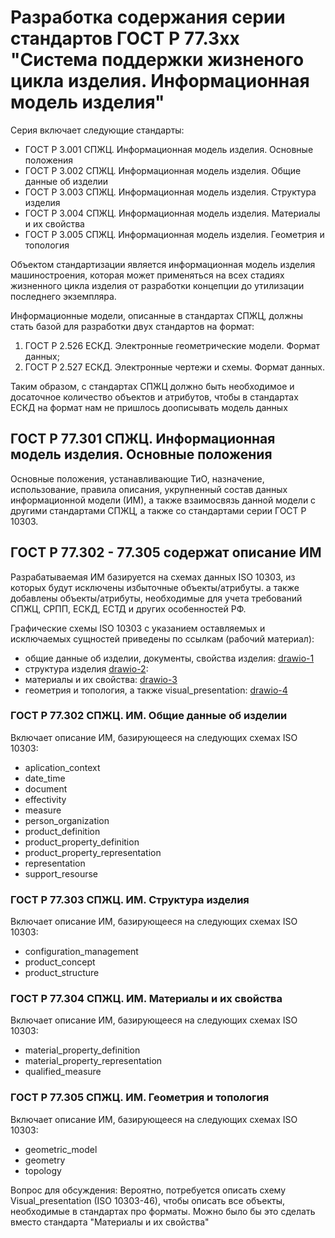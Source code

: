 # Разработка содержания серии стандартов ГОСТ Р 77.3хх "Система поддержки жизненого цикла изделия. Информационная модель изделия"
Серия включает следующие стандарты:
- ГОСТ Р 3.001 СПЖЦ. Информационная модель изделия. Основные положения
- ГОСТ Р 3.002 СПЖЦ. Информационная модель изделия. Общие данные об изделии
- ГОСТ Р 3.003 СПЖЦ. Информационная модель изделия. Структура изделия
- ГОСТ Р 3.004 СПЖЦ. Информационная модель изделия. Материалы и их свойства
- ГОСТ Р 3.005 СПЖЦ. Информационная модель изделия. Геометрия и топология

Объектом стандартизации является информационная модель изделия машиностроения, которая может применяться на всех стадиях жизненного цикла изделия от разработки концепции до утилизации последнего экземпляра. 

Информационные модели, описанные в стандартах СПЖЦ, должны стать базой для разработки двух стандартов на формат:
1) ГОСТ Р 2.526 ЕСКД. Электронные геометрические модели. Формат данных;
2) ГОСТ Р 2.527 ЕСКД. Электронные чертежи и схемы. Формат данных.

Таким образом, с стандартах СПЖЦ должно быть необходимое и досаточное количество объектов и атрибутов, чтобы в стандартах ЕСКД на формат нам не пришлось доописывать модель данных

## ГОСТ Р 77.301 СПЖЦ. Информационная модель изделия. Основные положения
Основные положения, устанавливающие ТиО, назначение, использование, правила описания, укрупненный состав данных информационной модели (ИМ), а также взаимосвязь данной модели с другими стандартами СПЖЦ, а также со стандартами серии ГОСТ Р 10303.

## ГОСТ Р 77.302 - 77.305 содержат описание ИМ
Разрабатываемая ИМ базируется на схемах данных ISO 10303, из которых будут исключены избыточные объекты/атрибуты. а также добавлены объекты/атрибуты, необходимые для учета требований СПЖЦ, СРПП, ЕСКД, ЕСТД и других особенностей РФ.

Графические схемы ISO 10303 с указанием оставляемых и исключаемых сущностей приведены по ссылкам (рабочий материал):
- общие данные об изделии, документы, свойства изделия: [drawio-1](https://drive.google.com/file/d/1F35RtoRhY2Rs6LxDwUZy8BeiVHYCgwPD/view?usp=sharing)
- структура изделия [drawio-2](https://app.diagrams.net/#G1ORl2QLxmgjzZSyKz7V7tCBrE0Fj6sUbl#%7B%22pageId%22%3A%22vF8REzJfIyVICd4e2HHQ%22%7D):
- материалы и их свойства: [drawio-3](https://drive.google.com/file/d/1QdAzImpIu99hlYnU8tAApNredC_dyG-2/view?usp=sharing)
- геометрия и топология, а также visual_presentation: [drawio-4](https://drive.google.com/file/d/1k2lVPq3zpFvjuVSG-2OZ6wffkYibRSGy/view?usp=sharing)

### ГОСТ Р 77.302 СПЖЦ. ИМ. Общие данные об изделии
Включает описание ИМ, базирующееся на следующих схемах ISO 10303:
- aplication_context
- date_time
- document
- effectivity
- measure
- person_organization
- product_definition
- product_property_definition
- product_property_representation
- representation
- support_resourse

### ГОСТ Р 77.303 СПЖЦ. ИМ. Структура изделия
Включает описание ИМ, базирующееся на следующих схемах ISO 10303:
- configuration_management
- product_concept
- product_structure

### ГОСТ Р 77.304 СПЖЦ. ИМ. Материалы и их свойства
Включает описание ИМ, базирующееся на следующих схемах ISO 10303:
- material_property_definition
- material_property_representation
- qualified_measure

### ГОСТ Р 77.305 СПЖЦ. ИМ. Геометрия и топология
Включает описание ИМ, базирующееся на следующих схемах ISO 10303:
- geometric_model
- geometry
- topology
  

Вопрос для обсуждения: Вероятно, потребуется описать схему Visual_presentation (ISO 10303-46), чтобы описать все объекты, необходимые в стандартах про форматы. Можно было бы это сделать вместо стандарта "Материалы и их свойства"